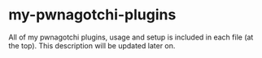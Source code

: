 # my-pwnagotchi-plugins
All of my pwnagotchi plugins, usage and setup is included in each file (at the top). This description will be updated later on.
